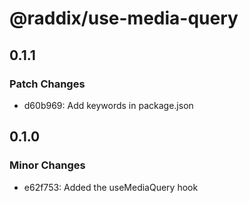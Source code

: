 # @raddix/use-media-query

## 0.1.1

### Patch Changes

- d60b969: Add keywords in package.json

## 0.1.0

### Minor Changes

- e62f753: Added the useMediaQuery hook
